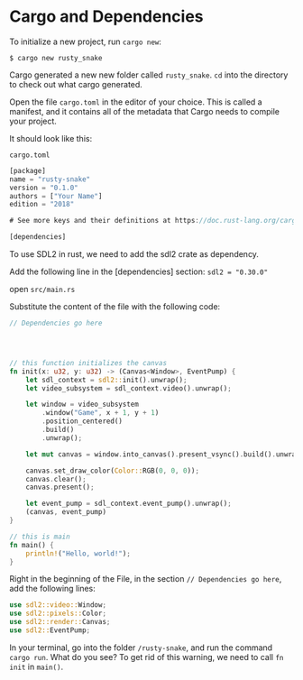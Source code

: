 # Cargo and Dependencies

To initialize a new project, run `cargo new`:

```shell
$ cargo new rusty_snake
```

Cargo generated a new new folder called `rusty_snake`. `cd` into the directory to check out what cargo generated.


Open the file `cargo.toml` in the editor of your choice. This is called a manifest, and it contains all of the metadata that Cargo needs to compile your project.


It should look like this:

`cargo.toml`

```rust
[package]
name = "rusty-snake"
version = "0.1.0"
authors = ["Your Name"]
edition = "2018"

# See more keys and their definitions at https://doc.rust-lang.org/cargo/reference/manifest.html

[dependencies]


```
To use SDL2 in rust, we need to add the sdl2 crate as dependency.

Add the following line in the [dependencies] section:
`sdl2 = "0.30.0"`

open `src/main.rs`

Substitute the content of the file with the following code:

```rust
// Dependencies go here




// this function initializes the canvas
fn init(x: u32, y: u32) -> (Canvas<Window>, EventPump) {
    let sdl_context = sdl2::init().unwrap();
    let video_subsystem = sdl_context.video().unwrap();

    let window = video_subsystem
        .window("Game", x + 1, y + 1)
        .position_centered()
        .build()
        .unwrap();

    let mut canvas = window.into_canvas().present_vsync().build().unwrap();

    canvas.set_draw_color(Color::RGB(0, 0, 0));
    canvas.clear();
    canvas.present();

    let event_pump = sdl_context.event_pump().unwrap();
    (canvas, event_pump)
}

// this is main
fn main() {
    println!("Hello, world!");
}

```

Right in the beginning of the File, in the section `// Dependencies go here`, add the following lines:

```rust
use sdl2::video::Window;
use sdl2::pixels::Color;
use sdl2::render::Canvas;
use sdl2::EventPump;
```

In your terminal, go into the folder `/rusty-snake`, and run the command `cargo run`.
What do you see? To get rid of this warning, we need to call `fn init` in `main()`.
